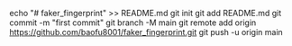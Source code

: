 echo "# faker_fingerprint" >> README.md
git init
git add README.md
git commit -m "first commit"
git branch -M main
git remote add origin https://github.com/baofu8001/faker_fingerprint.git
git push -u origin main